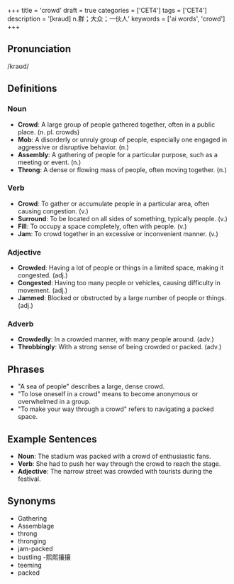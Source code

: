 +++
title = 'crowd'
draft = true
categories = ['CET4']
tags = ['CET4']
description = '[kraud] n.群；大众；一伙人'
keywords = ['ai words', 'crowd']
+++

## Pronunciation
/kraʊd/

## Definitions
### Noun
- **Crowd**: A large group of people gathered together, often in a public place. (n. pl. crowds)
- **Mob**: A disorderly or unruly group of people, especially one engaged in aggressive or disruptive behavior. (n.)
- **Assembly**: A gathering of people for a particular purpose, such as a meeting or event. (n.)
- **Throng**: A dense or flowing mass of people, often moving together. (n.)

### Verb
- **Crowd**: To gather or accumulate people in a particular area, often causing congestion. (v.)
- **Surround**: To be located on all sides of something, typically people. (v.)
- **Fill**: To occupy a space completely, often with people. (v.)
- **Jam**: To crowd together in an excessive or inconvenient manner. (v.)

### Adjective
- **Crowded**: Having a lot of people or things in a limited space, making it congested. (adj.)
- **Congested**: Having too many people or vehicles, causing difficulty in movement. (adj.)
- **Jammed**: Blocked or obstructed by a large number of people or things. (adj.)

### Adverb
- **Crowdedly**: In a crowded manner, with many people around. (adv.)
- **Throbbingly**: With a strong sense of being crowded or packed. (adv.)

## Phrases
- "A sea of people" describes a large, dense crowd.
- "To lose oneself in a crowd" means to become anonymous or overwhelmed in a group.
- "To make your way through a crowd" refers to navigating a packed space.

## Example Sentences
- **Noun**: The stadium was packed with a crowd of enthusiastic fans.
- **Verb**: She had to push her way through the crowd to reach the stage.
- **Adjective**: The narrow street was crowded with tourists during the festival.

## Synonyms
- Gathering
- Assemblage
- throng
- thronging
- jam-packed
- bustling
-熙熙攘攘
- teeming
- packed
